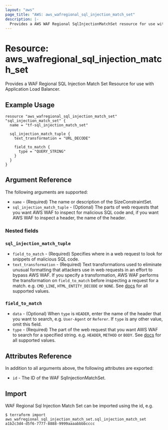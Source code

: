 ```yaml
---
layout: "aws"
page_title: "AWS: aws_wafregional_sql_injection_match_set"
description: |-
  Provides a AWS WAF Regional SqlInjectionMatchSet resource for use with ALB.
---
```


# Resource: aws_wafregional_sql_injection_match_set

Provides a WAF Regional SQL Injection Match Set Resource for use with Application Load Balancer.

## Example Usage

```hcl
resource "aws_wafregional_sql_injection_match_set" "sql_injection_match_set" {
  name = "tf-sql_injection_match_set"

  sql_injection_match_tuple {
    text_transformation = "URL_DECODE"

    field_to_match {
      type = "QUERY_STRING"
    }
  }
}
```

## Argument Reference

The following arguments are supported:

* `name` - (Required) The name or description of the SizeConstraintSet.
* `sql_injection_match_tuple` - (Optional) The parts of web requests that you want AWS WAF to inspect for malicious SQL code and, if you want AWS WAF to inspect a header, the name of the header.

### Nested fields

### `sql_injection_match_tuple`

* `field_to_match` - (Required) Specifies where in a web request to look for snippets of malicious SQL code.
* `text_transformation` - (Required) Text transformations used to eliminate unusual formatting that attackers use in web requests in an effort to bypass AWS WAF.
  If you specify a transformation, AWS WAF performs the transformation on `field_to_match` before inspecting a request for a match.
  e.g. `CMD_LINE`, `HTML_ENTITY_DECODE` or `NONE`.
  See [docs](https://docs.aws.amazon.com/waf/latest/APIReference/API_regional_SqlInjectionMatchTuple.html#WAF-Type-regional_SqlInjectionMatchTuple-TextTransformation)
  for all supported values.

### `field_to_match`

* `data` - (Optional) When `type` is `HEADER`, enter the name of the header that you want to search, e.g. `User-Agent` or `Referer`.
  If `type` is any other value, omit this field.
* `type` - (Required) The part of the web request that you want AWS WAF to search for a specified string.
  e.g. `HEADER`, `METHOD` or `BODY`.
  See [docs](https://docs.aws.amazon.com/waf/latest/APIReference/API_regional_FieldToMatch.html)
  for all supported values.

## Attributes Reference

In addition to all arguments above, the following attributes are exported:

* `id` - The ID of the WAF SqlInjectionMatchSet.

## Import

WAF Regional Sql Injection Match Set can be imported using the id, e.g.

```
$ terraform import aws_wafregional_sql_injection_match_set.sql_injection_match_set a1b2c3d4-d5f6-7777-8888-9999aaaabbbbcccc
```
